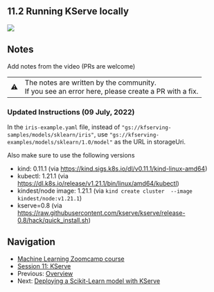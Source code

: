 
## 11.2 Running KServe locally

<a href="https://www.youtube.com/watch?v=A3tFt14iTEI&list=PL3MmuxUbc_hIhxl5Ji8t4O6lPAOpHaCLR"><img src="images/thumbnail-11-02.jpg"></a>
 




## Notes

Add notes from the video (PRs are welcome)


<table>
   <tr>
      <td>⚠️</td>
      <td>
         The notes are written by the community. <br>
         If you see an error here, please create a PR with a fix.
      </td>
   </tr>
</table>

### Updated Instructions (09 July, 2022)

In the `iris-example.yaml` file, instead of `"gs://kfserving-samples/models/sklearn/iris"`, use `"gs://kfserving-examples/models/sklearn/1.0/model"` as the URL in storageUri.  

Also make sure to use the following versions  
- kind: 0.11.1 (via https://kind.sigs.k8s.io/dl/v0.11.1/kind-linux-amd64)   
- kubectl: 1.21.1 (via https://dl.k8s.io/release/v1.21.1/bin/linux/amd64/kubectl)    
- kindest/node image: 1.21.1 (via `kind create cluster  --image kindest/node:v1.21.1`)       
- kserve=0.8 (via https://raw.githubusercontent.com/kserve/kserve/release-0.8/hack/quick_install.sh)     

## Navigation

* [Machine Learning Zoomcamp course](../)
* [Session 11: KServe](./)
* Previous: [Overview](01-overview.md)
* Next: [Deploying a Scikit-Learn model with KServe](03-kserve-sklearn.md)
